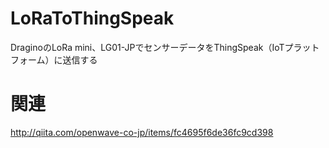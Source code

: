 # LoRaToThingSpeak
DraginoのLoRa mini、LG01-JPでセンサーデータをThingSpeak（IoTプラットフォーム）に送信する

# 関連
http://qiita.com/openwave-co-jp/items/fc4695f6de36fc9cd398

